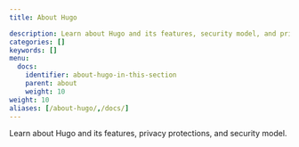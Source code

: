 ```yaml
---
title: About Hugo

description: Learn about Hugo and its features, security model, and privacy protections.
categories: []
keywords: []
menu:
  docs:
    identifier: about-hugo-in-this-section
    parent: about
    weight: 10
weight: 10
aliases: [/about-hugo/,/docs/]
---
```


Learn about Hugo and its features, privacy protections, and security model.
